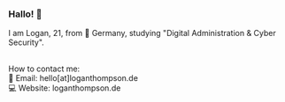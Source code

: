 ### Hallo! 👋

<!--
**Logxn/Logxn** is a ✨ _special_ ✨ repository because its `README.md` (this file) appears on your GitHub profile.

Here are some ideas to get you started:

- 🔭 I’m currently working on ...
- 🌱 I’m currently learning ...
- 👯 I’m looking to collaborate on ...
- 🤔 I’m looking for help with ...
- 💬 Ask me about ...
- 📫 How to reach me: ...
- 😄 Pronouns: ...
- ⚡ Fun fact: ...
-->

I am Logan, 21, from 📍 Germany, studying "Digital Administration & Cyber Security".<br><br>

How to contact me:<br>
📧 Email: hello[at]loganthompson.de<br>
💻 Website: loganthompson.de<br>
